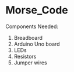 # Morse_Code

Components Needed:
1. Breadboard
2. Arduino Uno board
3. LEDs
4. Resistors
5. Jumper wires

